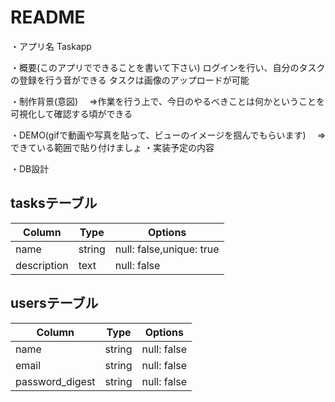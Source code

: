# README

・アプリ名
 Taskapp

・概要(このアプリでできることを書いて下さい)
 ログインを行い、自分のタスクの登録を行う音ができる
 タスクは画像のアップロードが可能

・制作背景(意図)
　⇒作業を行う上で、今日のやるべきことは何かということを可視化して確認する頃ができる

・DEMO(gifで動画や写真を貼って、ビューのイメージを掴んでもらいます)
　⇒できている範囲で貼り付けましょ
・実装予定の内容


・DB設計
 ## tasksテーブル
 
|Column|Type|Options|
|------|----|-------|
|name|string|null: false,unique: true|
|description|text|null: false|

## usersテーブル

|Column|Type|Options|
|------|----|-------|
|name|string|null: false|
|email|string|null: false|
|password_digest|string|null: false|